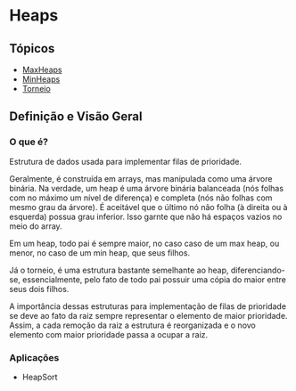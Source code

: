 # Heaps

## Tópicos

* [MaxHeaps](maxHeap)
* [MinHeaps](minHeap)
* [Torneio](torneio)

## Definição e Visão Geral

### O que é?

Estrutura de dados usada para implementar filas de prioridade.

Geralmente, é construída em arrays, mas manipulada como uma árvore binária. Na verdade, um heap é uma árvore binária balanceada (nós folhas com no máximo um nível de diferença) e completa (nós não folhas com mesmo grau da árvore). É aceitável que o último nó não folha (à direita ou à esquerda) possua grau inferior. Isso garnte que não há espaços vazios no meio do array.

Em um heap, todo pai é sempre maior, no caso caso de um max heap, ou menor, no caso de um min heap, que seus filhos.

Já o torneio, é uma estrutura bastante semelhante ao heap, diferenciando-se, essencialmente, pelo fato de todo pai possuir uma cópia do maior entre seus dois filhos.

A importância dessas estruturas para implementação de filas de prioridade se deve ao fato da raiz sempre representar o elemento de maior prioridade. Assim, a cada remoção da raiz a estrutura é reorganizada e o novo elemento com maior prioridade passa a ocupar a raiz.

### Aplicações

* HeapSort
